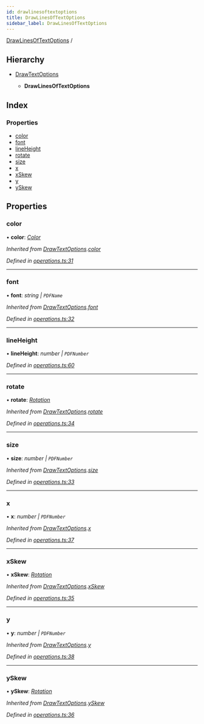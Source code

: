 ```yaml
---
id: drawlinesoftextoptions
title: DrawLinesOfTextOptions
sidebar_label: DrawLinesOfTextOptions
---
```


[DrawLinesOfTextOptions](drawlinesoftextoptions.md) /

## Hierarchy

* [DrawTextOptions](drawtextoptions.md)

  * **DrawLinesOfTextOptions**

## Index

### Properties

* [color](drawlinesoftextoptions.md#color)
* [font](drawlinesoftextoptions.md#font)
* [lineHeight](drawlinesoftextoptions.md#lineheight)
* [rotate](drawlinesoftextoptions.md#rotate)
* [size](drawlinesoftextoptions.md#size)
* [x](drawlinesoftextoptions.md#x)
* [xSkew](drawlinesoftextoptions.md#xskew)
* [y](drawlinesoftextoptions.md#y)
* [ySkew](drawlinesoftextoptions.md#yskew)

## Properties

###  color

• **color**: *[Color](../index.md#color)*

*Inherited from [DrawTextOptions](drawtextoptions.md).[color](drawtextoptions.md#color)*

*Defined in [operations.ts:31](https://github.com/Hopding/pdf-lib/blob/14e8645/src/api/operations.ts#L31)*

___

###  font

• **font**: *string | `PDFName`*

*Inherited from [DrawTextOptions](drawtextoptions.md).[font](drawtextoptions.md#font)*

*Defined in [operations.ts:32](https://github.com/Hopding/pdf-lib/blob/14e8645/src/api/operations.ts#L32)*

___

###  lineHeight

• **lineHeight**: *number | `PDFNumber`*

*Defined in [operations.ts:60](https://github.com/Hopding/pdf-lib/blob/14e8645/src/api/operations.ts#L60)*

___

###  rotate

• **rotate**: *[Rotation](../index.md#rotation)*

*Inherited from [DrawTextOptions](drawtextoptions.md).[rotate](drawtextoptions.md#rotate)*

*Defined in [operations.ts:34](https://github.com/Hopding/pdf-lib/blob/14e8645/src/api/operations.ts#L34)*

___

###  size

• **size**: *number | `PDFNumber`*

*Inherited from [DrawTextOptions](drawtextoptions.md).[size](drawtextoptions.md#size)*

*Defined in [operations.ts:33](https://github.com/Hopding/pdf-lib/blob/14e8645/src/api/operations.ts#L33)*

___

###  x

• **x**: *number | `PDFNumber`*

*Inherited from [DrawTextOptions](drawtextoptions.md).[x](drawtextoptions.md#x)*

*Defined in [operations.ts:37](https://github.com/Hopding/pdf-lib/blob/14e8645/src/api/operations.ts#L37)*

___

###  xSkew

• **xSkew**: *[Rotation](../index.md#rotation)*

*Inherited from [DrawTextOptions](drawtextoptions.md).[xSkew](drawtextoptions.md#xskew)*

*Defined in [operations.ts:35](https://github.com/Hopding/pdf-lib/blob/14e8645/src/api/operations.ts#L35)*

___

###  y

• **y**: *number | `PDFNumber`*

*Inherited from [DrawTextOptions](drawtextoptions.md).[y](drawtextoptions.md#y)*

*Defined in [operations.ts:38](https://github.com/Hopding/pdf-lib/blob/14e8645/src/api/operations.ts#L38)*

___

###  ySkew

• **ySkew**: *[Rotation](../index.md#rotation)*

*Inherited from [DrawTextOptions](drawtextoptions.md).[ySkew](drawtextoptions.md#yskew)*

*Defined in [operations.ts:36](https://github.com/Hopding/pdf-lib/blob/14e8645/src/api/operations.ts#L36)*